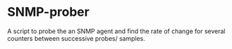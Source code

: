 # SNMP-prober

A script to probe the an SNMP agent and find the rate of change for several counters between successive probes/ samples. 
